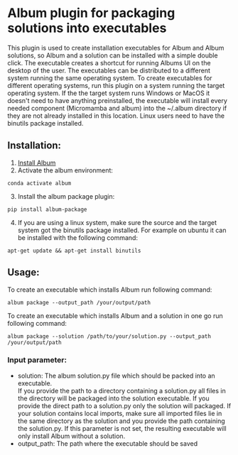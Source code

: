 # Album plugin for packaging solutions into executables

This plugin is used to create installation executables for Album and Album solutions, so Album and a solution can be
installed with a simple double click. The executable creates a shortcut for running Albums UI on the desktop of the
user. The executables can be distributed to a different system running the same operating system. To create executables
for different operating systems, run this plugin on a system running the target operating system. If the the target
system runs Windows or MacOS it doesn't need to have anything preinstalled, the executable will install every needed
component (Micromamba and album) into the ~/.album directory if they are not already installed in this location. Linux users
need to have the binutils package installed.

## Installation:

1. [Install Album](https://docs.album.solutions/en/latest/installation-instructions.html#)
2. Activate the album environment:

```
conda activate album
```

3. Install the album package plugin:

```
pip install album-package
```

4. If you are using a linux system, make sure the source and the target system got the binutils package installed. For
   example on ubuntu it can be installed with the following command:

```
apt-get update && apt-get install binutils
```

## Usage:

To create an executable which installs Album run following command:

```
album package --output_path /your/output/path
```

To create an executable which installs Album and a solution in one go run following command:

```
album package --solution /path/to/your/solution.py --output_path /your/output/path
```


### Input parameter:

- solution: The album solution.py file which should be packed into an executable. <br>
  If you provide the path to a directory containing a solution.py all files in the directory will be packaged into the
  solution executable. If you provide the direct path to a solution.py only the solution will packaged. If your solution
  contains local imports, make sure all imported files lie in the same directory as the solution and you provide the
  path containing the solution.py. If this parameter is not set, the resulting executable will only install Album without
  a solution. 
- output_path: The path where the executable should be saved
